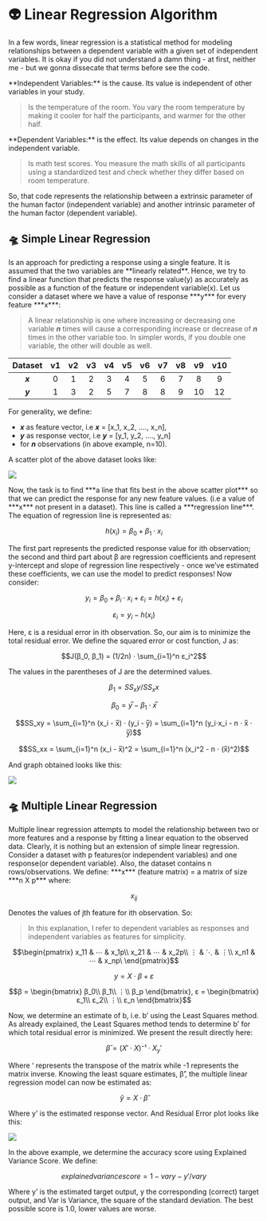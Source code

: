 <h1> 👽 Linear Regression Algorithm </h1>

<p>In a few words, linear regression is a statistical method for modeling relationships between a dependent variable with a given set of independent variables. It is okay if you did not understand a damn thing - at first, neither me - but we gonna dissecate that terms before see the code.</p>

<p> **Independent Variables:** is the cause. Its value is independent of other variables in your study. </p>

> Is the temperature of the room. You vary the room temperature by making it cooler for half the participants, and warmer for the other half.

<p> **Dependent Variables:** is the effect. Its value depends on changes in the independent variable.</p>

> Is math test scores. You measure the math skills of all participants using a standardized test and check whether they differ based on room temperature.

<p> So, that code represents the relationship between a extrinsic parameter of the human factor (independent variable) and another intrinsic parameter of the human factor (dependent variable).</p>

<h2>🛸 Simple Linear Regression </h2>
<p>Is an approach for predicting a response using a single feature. It is assumed that the two variables are **linearly related**. Hence, we try to find a linear function that predicts the response value(y) as accurately as possible as a function of the feature or independent variable(x). Let us consider a dataset where we have a value of response ***y*** for every feature ***x***:</p>

>A linear relationship is one where increasing or decreasing one variable ***n*** times will cause a corresponding increase or decrease of ***n*** times in the other variable too. In simpler words, if you double one variable, the other will double as well.

Dataset | v1 | v2 | v3 | v4 | v5 | v6 | v7 | v8 | v9 | v10
|:-----:|:-:|:-:|:-:|:-:|:-:|:-:|:-:|:-:|:-:|:-:|
***x*** | 0 | 1 | 2 | 3 | 4 | 5 | 6 | 7 | 8 | 9 |
***y*** | 1 | 3 | 2 | 5 | 7 | 8 | 8 | 9 | 10 | 12 |

<p> For generality, we define:</p>

- ***x*** as feature vector, i.e ***x*** = [x_1, x_2, …., x_n],
- ***y*** as response vector, i.e ***y*** = [y_1, y_2, …., y_n]
- for ***n*** observations (in above example, n=10).

<p> A scatter plot of the above dataset looks like: </p>

![](https://media.geeksforgeeks.org/wp-content/uploads/python-linear-regression-1.png)

<p>Now, the task is to find ***a line that fits best in the above scatter plot*** so that we can predict the response for any new feature values. (i.e a value of ***x*** not present in a dataset). This line is called a ***regression line***. The equation of regression line is represented as: </p>

$$h(x_i)= β_0 + β_1 ⋅ x_i$$

<p>The first part represents the predicted response value for ith observation; the second and third part about β are regression coefficients and represent y-intercept and slope of regression line respectively - once we’ve estimated these coefficients, we can use the model to predict responses! Now consider:</p>

$$y_i = β_0 + β_i ⋅ x_i + ε_i  = h(x_i) + ε_i$$

$$ε_i = y_i - h(x_i)$$

<p>Here, ε is a residual error in ith observation.  So, our aim is to minimize the total residual error. We define the squared error or cost function, J as: </p>

$$J(β_0, β_1) = (1/2n) ⋅ \sum_{i=1}^n ε_i^2$$

<p>The values in the parentheses of J are the determined values.</p>

$$β_1 = SS_xy/SS_xx$$

$$β_0 = y̅ -β _1 ⋅ x̅$$

$$SS_xy = \sum_{i=1}^n (x_i - x̅) ⋅ (y_i - y̅) = \sum_{i=1}^n (y_i⋅x_i - n ⋅ x̅ ⋅ y̅)$$

$$SS_xx = \sum_{i=1}^n (x_i - x̅)^2 = \sum_{i=1}^n (x_i^2 - n ⋅ (x̅)^2)$$

<p>And graph obtained looks like this:</p>

![](https://media.geeksforgeeks.org/wp-content/uploads/python-linear-regression-2.png)

<h2>🛸 Multiple Linear Regression </h2>
<p>Multiple linear regression attempts to model the relationship between two or more features and a response by fitting a linear equation to the observed data. Clearly, it is nothing but an extension of simple linear regression. Consider a dataset with p features(or independent variables) and one response(or dependent variable). 
Also, the dataset contains n rows/observations. We define: ***x*** (feature matrix) = a matrix of size ***n X p*** where:</p>

$$x_{ij}$$

<p>Denotes the values of jth feature for ith observation. So: </p>

>In this explanation, I refer to dependent variables as responses and independent variables as features for simplicity.

$$\begin{pmatrix}
x_11 & ⋯ & x_1p\\
x_21 & ⋯ & x_2p\\
⋮ & ⋱ & ⋮\\
x_n1 & ⋯ & x_np\
\end{pmatrix}$$

$$y = X⋅ β + ε$$

$$β = \begin{bmatrix}
β_0\\
β_1\\
⋮\\
β_p
\end{bmatrix},  ε = \begin{bmatrix}
ε_1\\
ε_2\\
⋮\\
ε_n
\end{bmatrix}$$

<p>Now, we determine an estimate of b, i.e. b’ using the Least Squares method. As already explained, the Least Squares method tends to determine b’ for which total residual error is minimized. We present the result directly here:  </p>

$$β̂  = (X' ⋅ X)⁻¹ ⋅ X_y'$$

<p> Where ‘ represents the transpose of the matrix while -1 represents the matrix inverse. Knowing the least square estimates, β̂’, the multiple linear regression model can now be estimated as:</p>

$$ŷ = X ⋅ β̂ $$

<p>Where y’ is the estimated response vector. And Residual Error plot looks like this:</p>

![](https://media.geeksforgeeks.org/wp-content/uploads/python-linear-regression-3.png)

<p>In the above example, we determine the accuracy score using Explained Variance Score. We define:</p>
 
$$explained variance score = 1 - var{y-y'}/var{y}$$

<p>Where y’ is the estimated target output, y the corresponding (correct) target output, and Var is Variance, the square of the standard deviation. The best possible score is 1.0, lower values are worse.  </p>
